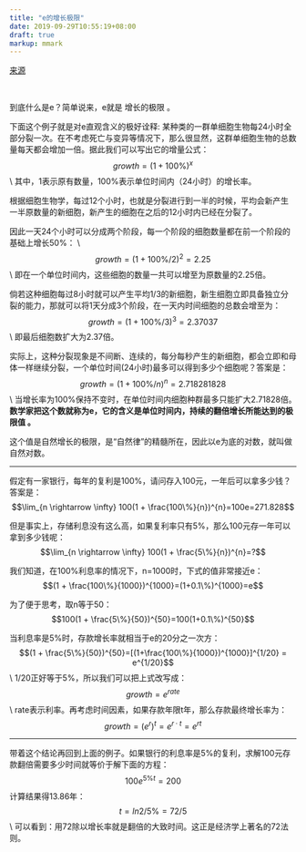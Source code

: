 ```yaml
---
title: "e的增长极限"
date: 2019-09-29T10:55:19+08:00
draft: true
markup: mmark
---
```


[来源](https://www.guokr.com/article/50264/)


<br>

到底什么是e？简单说来，e就是 增长的极限 。

下面这个例子就是对e直观含义的极好诠释:
某种类的一群单细胞生物每24小时全部分裂一次。在不考虑死亡与变异等情况下，那么很显然，这群单细胞生物的总数量每天都会增加一倍。据此我们可以写出它的增量公式：
$$growth = (1+100\%)^x $$ \\
其中，1表示原有数量，100%表示单位时间内（24小时）的增长率。

根据细胞生物学，每过12个小时，也就是分裂进行到一半的时候，平均会新产生一半原数量的新细胞，新产生的细胞在之后的12小时内已经在分裂了。

因此一天24个小时可以分成两个阶段，每一个阶段的细胞数量都在前一个阶段的基础上增长50%： \\
$$growth = (1 + 100\%/2)^{2} = 2.25$$  \\
即在一个单位时间内，这些细胞的数量一共可以增至为原数量的2.25倍。

倘若这种细胞每过8小时就可以产生平均1/3的新细胞，新生细胞立即具备独立分裂的能力，那就可以将1天分成3个阶段，在一天内时间细胞的总数会增至为：
$$growth = (1 + 100\%/3)^{3} = 2.37037$$ \\
即最后细胞数扩大为2.37倍。

实际上，这种分裂现象是不间断、连续的，每分每秒产生的新细胞，都会立即和母体一样继续分裂，一个单位时间(24小时)最多可以得到多少个细胞呢？答案是： 
$$growth = (1 + 100\%/n)^{n} = 2.718281828$$ \\
当增长率为100%保持不变时，在单位时间内细胞种群最多只能扩大2.71828倍。**数学家把这个数就称为e，它的含义是单位时间内，持续的翻倍增长所能达到的极限值 。**

这个值是自然增长的极限，是“自然律”的精髓所在，因此以e为底的对数，就叫做自然对数。

---

假定有一家银行，每年的复利是100%，请问存入100元，一年后可以拿多少钱？
答案是：$$\lim_{n \rightarrow \infty} 100(1 + \frac{100\%}{n})^{n}=100e=271.828$$

但是事实上，存储利息没有这么高，如果复利率只有5%，那么100元存一年可以拿到多少钱呢：
$$\lim_{n \rightarrow \infty} 100(1 + \frac{5\%}{n})^{n}=?$$

我们知道，在100%利息率的情况下，n=1000时，下式的值非常接近e：
$$(1 + \frac{100\%}{1000})^{1000}=(1+0.1\%)^{1000}=e$$

为了便于思考，取n等于50： $$100(1 + \frac{5\%}{50})^{50}=100(1+0.1\%)^{50}$$

当利息率是5%时，存款增长率就相当于e的20分之一次方：
$$(1 + \frac{5\%}{50})^{50}=[(1+\frac{100\%}{1000})^{1000}]^{1/20} = e^{1/20}$$ \\
1/20正好等于5%，所以我们可以把上式改写成：
$$growth=e^{rate}$$ \\
rate表示利率。再考虑时间因素，如果存款年限t年，那么存款最终增长率为：
$$growth=(e^{r})^{t}=e^{r \cdot t} = e^{rt}$$

---

带着这个结论再回到上面的例子。如果银行的利息率是5%的复利，求解100元存款翻倍需要多少时间就等价于解下面的方程：
$$100e^{5\%t}=200$$
计算结果得13.86年：
$$t=ln2/5\%=72/5$$ \\
可以看到：用72除以增长率就是翻倍的大致时间。这正是经济学上著名的72法则。